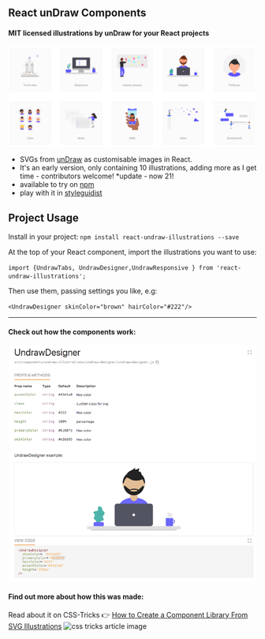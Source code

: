 ## React unDraw Components

#### MIT licensed illustrations by unDraw for your React projects
![unDraw screenshot](readme.png)

* SVGs from [unDraw](https://undraw.co/) as customisable images in React.  
* It's an early version, only containing 10 illustrations, adding more as I get time - contributors welcome! *update - now 21!
* available to try on [npm](https://www.npmjs.com/package/react-undraw-illustrations)
* play with it in [styleguidist](https://graemefulton.github.io)

## Project Usage
Install in your project: `npm install react-undraw-illustrations --save`

At the top of your React component, import the illustrations you want to use:

`import {UndrawTabs, UndrawDesigner,UndrawResponsive } from 'react-undraw-illustrations';`

Then use them, passing settings you like, e.g:

`<UndrawDesigner skinColor="brown" hairColor="#222"/>`

<hr>

#### Check out how the components work:

![styleguidist animation](readme.gif)

#### Find out more about how this was made:

Read about it on CSS-Tricks 👉 [How to Create a Component Library From SVG Illustrations](https://css-tricks.com/how-to-create-a-component-library-from-svg-illustrations/)
![css tricks article image](https://res.cloudinary.com/css-tricks/image/upload/c_scale,w_1000,f_auto,q_auto/v1522886582/react-svg-component-library-5_skzbmh.jpg)

